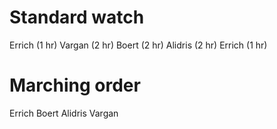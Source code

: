 # Standard watch

Errich (1 hr)
Vargan (2 hr)
Boert (2 hr)
Alidris (2 hr)
Errich (1 hr)

# Marching order

Errich
Boert
Alidris 
Vargan
